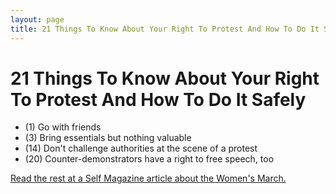 ```yaml
---
layout: page
title: 21 Things To Know About Your Right To Protest And How To Do It Safely
---
```


21 Things To Know About Your Right To Protest And How To Do It Safely
=================

* (1) Go with friends
* (3) Bring essentials but nothing valuable
* (14) Don't challenge authorities at the scene of a protest
* (20) Counter-demonstrators have a right to free speech, too

[Read the rest at a Self Magazine article about the Women's March.](https://www.self.com/story/your-right-to-protest-and-how-to-do-it-safely)
